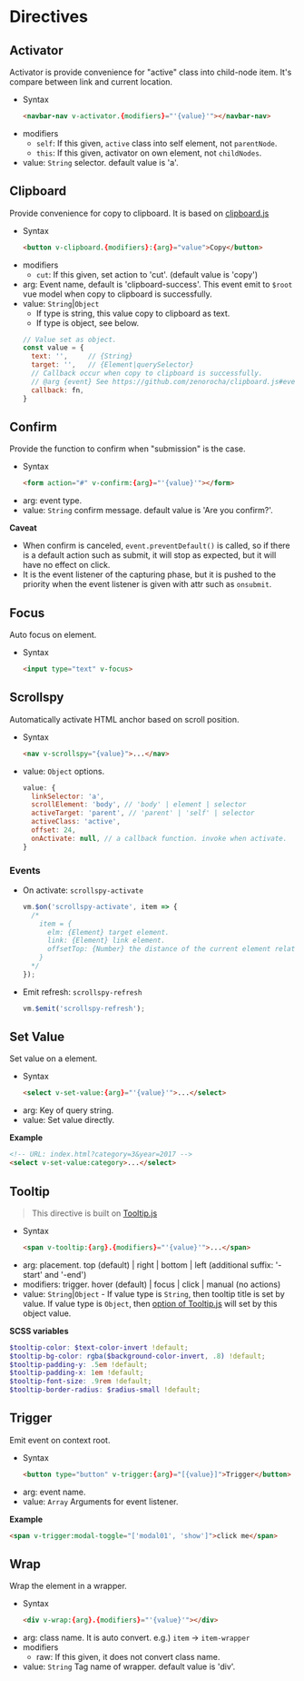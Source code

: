 # Directives

## Activator

Activator is provide convenience for "active" class into child-node item. It's compare between link and current location.

- Syntax
  ``` html
  <navbar-nav v-activator.{modifiers}="'{value}'"></navbar-nav>
  ```
- modifiers
  - `self`: If this given, `active` class into self element, not `parentNode`.
  - `this`: If this given, activator on own element, not `childNodes`.
- value: `String` selector. default value is 'a'.

## Clipboard

Provide convenience for copy to clipboard. It is based on [clipboard.js](https://github.com/zenorocha/clipboard.js)

- Syntax
  ``` html
  <button v-clipboard.{modifiers}:{arg}="value">Copy</button>
  ```
- modifiers
  - `cut`: If this given, set action to 'cut'. (default value is 'copy')
- arg: Event name, default is 'clipboard-success'. This event emit to `$root` vue model when copy to clipboard is successfully.
- value: `String`|`Object`
  - If type is string, this value copy to clipboard as text.
  - If type is object, see below.
  ``` js
  // Value set as object.
  const value = {
    text: '',     // {String}
    target: '',   // {Element|querySelector}
    // Callback occur when copy to clipboard is successfully.
    // @arg {event} See https://github.com/zenorocha/clipboard.js#events
    callback: fn,
  }
  ```

## Confirm

Provide the function to confirm when "submission" is the case.

- Syntax
  ``` html
  <form action="#" v-confirm:{arg}="'{value}'"></form>
  ```
- arg: event type.
- value: `String` confirm message. default value is 'Are you confirm?'.

**Caveat**
- When confirm is canceled, `event.preventDefault()` is called, so if there is a default action such as submit, it will stop as expected, but it will have no effect on click.
- It is the event listener of the capturing phase, but it is pushed to the priority when the event listener is given with attr such as `onsubmit`.

## Focus

Auto focus on element.

- Syntax
  ``` html
  <input type="text" v-focus>
  ```

## Scrollspy

Automatically activate HTML anchor based on scroll position.

- Syntax
  ``` html
  <nav v-scrollspy="{value}">...</nav>
  ```
- value: `Object` options.
  ``` js
  value: {
    linkSelector: 'a',
    scrollElement: 'body', // 'body' | element | selector
    activeTarget: 'parent', // 'parent' | 'self' | selector
    activeClass: 'active',
    offset: 24,
    onActivate: null, // a callback function. invoke when activate.
  }
  ```

### Events

- On activate: `scrollspy-activate`
  ``` js
  vm.$on('scrollspy-activate', item => {
    /*
      item = {
        elm: {Element} target element.
        link: {Element} link element.
        offsetTop: {Number} the distance of the current element relative to the top.
      }
    */
  });
  ```
- Emit refresh: `scrollspy-refresh`
  ``` js
  vm.$emit('scrollspy-refresh');
  ```

## Set Value

Set value on a element.

- Syntax
  ``` html
  <select v-set-value:{arg}="'{value}'">...</select>
  ```
- arg: Key of query string.
- value: Set value directly.

**Example**
``` html
<!-- URL: index.html?category=3&year=2017 -->
<select v-set-value:category>...</select>
```

## Tooltip

> This directive is built on [Tooltip.js](https://github.com/FezVrasta/popper.js/blob/master/docs/_includes/tooltip-documentation.md)

- Syntax
  ``` html
  <span v-tooltip:{arg}.{modifiers}="'{value}'">...</span>
  ```
- arg: placement. top (default) | right | bottom | left (additional suffix: '-start' and '-end')
- modifiers: trigger. hover (default) | focus | click | manual (no actions)
- value: `String`|`Object` - If value type is `String`, then tooltip title is set by value. If value type is `Object`, then [option of Tooltip.js](https://github.com/FezVrasta/popper.js/blob/master/docs/_includes/tooltip-documentation.md#new-tooltipreference-options) will set by this object value.

**SCSS variables**
``` scss
$tooltip-color: $text-color-invert !default;
$tooltip-bg-color: rgba($background-color-invert, .8) !default;
$tooltip-padding-y: .5em !default;
$tooltip-padding-x: 1em !default;
$tooltip-font-size: .9rem !default;
$tooltip-border-radius: $radius-small !default;
```

## Trigger

Emit event on context root.

- Syntax
  ``` html
  <button type="button" v-trigger:{arg}="[{value}]">Trigger</button>
  ```
- arg: event name.
- value: `Array` Arguments for event listener.

**Example**
``` html
<span v-trigger:modal-toggle="['modal01', 'show']">click me</span>
```

## Wrap

Wrap the element in a wrapper.

- Syntax
  ``` html
  <div v-wrap:{arg}.{modifiers}="'{value}'"></div>
  ```
- arg: class name. It is auto convert. e.g.) `item` -> `item-wrapper`
- modifiers
  - raw: If this given, it does not convert class name.
- value: `String` Tag name of wrapper. default value is 'div'.
